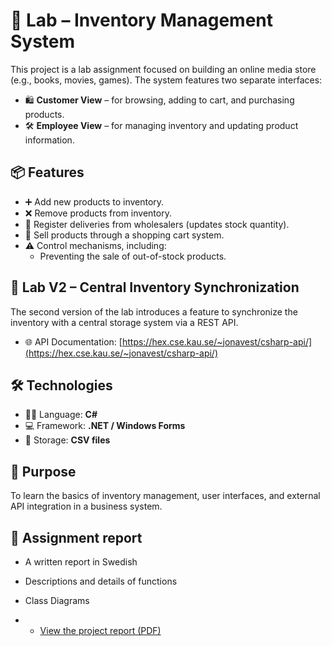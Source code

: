 # 🧾 Lab – Inventory Management System

This project is a lab assignment focused on building an online media store (e.g., books, movies, games). The system features two separate interfaces:

- 🛍️ **Customer View** – for browsing, adding to cart, and purchasing products.
- 🛠️ **Employee View** – for managing inventory and updating product information.

## 📦 Features

- ➕ Add new products to inventory.
- ❌ Remove products from inventory.
- 🚚 Register deliveries from wholesalers (updates stock quantity).
- 🛒 Sell products through a shopping cart system.
- ⚠️ Control mechanisms, including:
  - Preventing the sale of out-of-stock products.

## 🔄 Lab V2 – Central Inventory Synchronization

The second version of the lab introduces a feature to synchronize the inventory with a central storage system via a REST API.

- 🌐 API Documentation: [https://hex.cse.kau.se/~jonavest/csharp-api/](https://hex.cse.kau.se/~jonavest/csharp-api/)

## 🛠️ Technologies

- 👨‍💻 Language: **C#**
- 💻 Framework: **.NET / Windows Forms**
- 📁 Storage: **CSV files**

## 📌 Purpose

To learn the basics of inventory management, user interfaces, and external API integration in a business system.

## 📝 Assignment report
- A written report in Swedish
- Descriptions and details of functions
- Class Diagrams

- - [View the project report (PDF)](./Documentation-Report.pdf)

